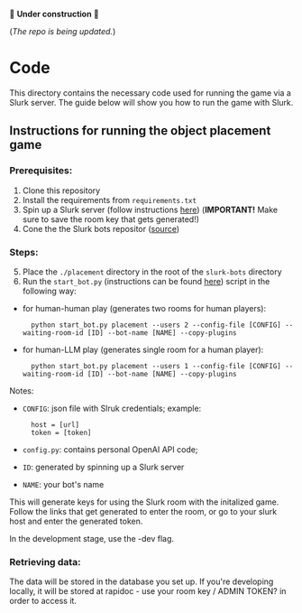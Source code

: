 🚧  **Under construction** 🚧

(*The repo is being updated.*)

# Code

This directory contains the necessary code used for running the game via a Slurk server. The guide below will show you how to run the game with Slurk.

## Instructions for running the object placement game

### Prerequisites:

1. Clone this repository
2. Install the requirements from ```requirements.txt```
3. Spin up a Slurk server (follow instructions [here](https://clp-research.github.io/slurk/slurk_gettingstarted.html)) (**IMPORTANT!** Make sure to save the room key that gets generated!)
4. Cone the  the Slurk bots repositor ([source](https://github.com/clp-research/slurk-bots))


### Steps:

5. Place the ```./placement``` directory in the root of the ```slurk-bots``` directory
6. Run the ```start_bot.py``` (instructions can be found [here](https://github.com/clp-research/slurk-bots/blob/master/README.md)) script in the following way:

- for human-human play (generates two rooms for human players): 

        python start_bot.py placement --users 2 --config-file [CONFIG] --waiting-room-id [ID] --bot-name [NAME] --copy-plugins

- for human-LLM play (generates single room for a human player):

        python start_bot.py placement --users 1 --config-file [CONFIG] --waiting-room-id [ID] --bot-name [NAME] --copy-plugins

Notes:

- ```CONFIG```: json file with Slruk credentials; example:

        host = [url]
        token = [token]
- ```config.py```: contains personal OpenAI API code;
- ```ID```: generated by spinning up a Slurk server
- ```NAME```: your bot's name

This will generate keys for using the Slurk room with the initalized game. Follow the links that get generated to enter the room, or go to your slurk host and enter the generated token.

In the development stage, use the -dev flag.

### Retrieving data:

The data will be stored in the database you set up. If you're developing locally, it will be stored at rapidoc - use your room key / ADMIN TOKEN? in order to access it.
